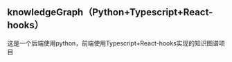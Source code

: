 ## knowledgeGraph（Python+Typescript+React-hooks）

这是一个后端使用python，前端使用Typescript+React-hooks实现的知识图谱项目
